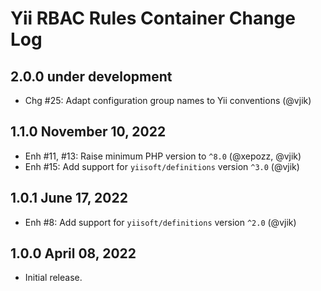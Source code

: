 # Yii RBAC Rules Container Change Log

## 2.0.0 under development

- Chg #25: Adapt configuration group names to Yii conventions (@vjik)

## 1.1.0 November 10, 2022

- Enh #11, #13: Raise minimum PHP version to `^8.0` (@xepozz, @vjik)
- Enh #15: Add support for `yiisoft/definitions` version `^3.0` (@vjik)

## 1.0.1 June 17, 2022

- Enh #8: Add support for `yiisoft/definitions` version `^2.0` (@vjik)

## 1.0.0 April 08, 2022

- Initial release.
